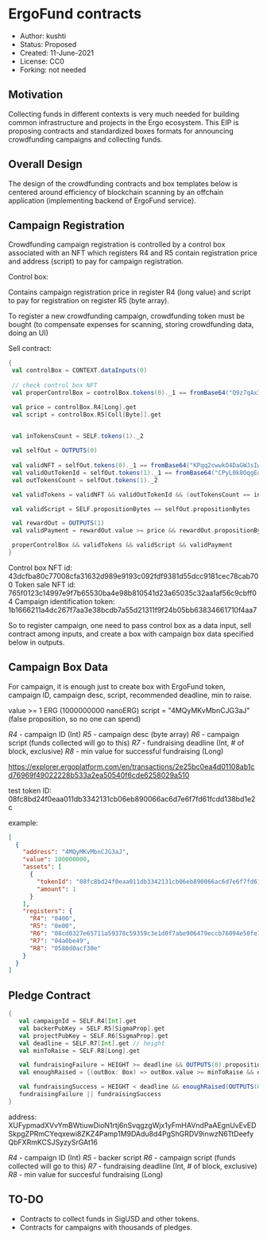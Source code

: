 # ErgoFund contracts

* Author: kushti
* Status: Proposed
* Created: 11-June-2021
* License: CC0
* Forking: not needed 

## Motivation 

Collecting funds in different contexts is very much needed for building common infrastructure and projects
 in the Ergo ecosystem. This EIP is proposing contracts and standardized boxes formats for announcing 
 crowdfunding campaigns and collecting funds.

## Overall Design

The design of the crowdfunding contracts and box templates below is centered around 
efficiency of blockchain scanning by an offchain application (implementing backend of ErgoFund service). 

## Campaign Registration

Crowdfunding campaign registration is controlled by a control box associated with an NFT which registers R4 and R5 
contain registration price and address (script) to pay for campaign registration.

Control box:

Contains campaign registration price in register R4 (long value) and script to pay for registration on register R5 
(byte array).

To register a new crowdfunding campaign, crowdfunding token must be bought (to compensate expenses for scanning, 
storing crowdfunding data, doing an UI) 

Sell contract:

```scala
{
 val controlBox = CONTEXT.dataInputs(0)
 
 // check control box NFT
 val properControlBox = controlBox.tokens(0)._1 == fromBase64("Q9z7qAx3AIz6MWMtmJ6Rk8CS/fk4HVXcyRgc7HjKtwA=")

 val price = controlBox.R4[Long].get 
 val script = controlBox.R5[Coll[Byte]].get


 val inTokensCount = SELF.tokens(1)._2
 
 val selfOut = OUTPUTS(0)
 
 val validNFT = selfOut.tokens(0)._1 == fromBase64("KPqq2cwwkO4DaGWJsIw5Zb4nHIa2UKiPNW5X2laIYvw=") 
 val validOutTokenId = selfOut.tokens(1)._1 == fromBase64("CPyL0k8OqgEdszQhMcsG64kAZqxtfm9/1h/N0Ti9Hiw=") 
 val outTokensCount = selfOut.tokens(1)._2

 val validTokens = validNFT && validOutTokenId && (outTokensCount == inTokensCount - 1)

 val validScript = SELF.propositionBytes == selfOut.propositionBytes

 val rewardOut = OUTPUTS(1) 
 val validPayment = rewardOut.value >= price && rewardOut.propositionBytes == script

 properControlBox && validTokens && validScript && validPayment
}
```


Control box NFT id: 43dcfba80c77008cfa31632d989e9193c092fdf9381d55dcc9181cec78cab700
Token sale NFT id: 765f0123c14997e9f7b65530ba4e98b810541d23a65035c32aa1af56c9cbff04
Campaign identification token: 1b1666211a4dc267f7aa3e38bcdb7a55d21311f9f24b05bb63834661710f4aa7

So to register campaign, one need to pass control box as a data input, sell contract among inputs, and create a box with 
campaign box data specified below in outputs.

## Campaign Box Data

For campaign, it is enough just to create box with ErgoFund token, campaign ID, campaign desc, script, recommended deadline, min to raise.

value >= 1 ERG (1000000000 nanoERG)
script = "4MQyMKvMbnCJG3aJ" (false proposition, so no one can spend)

*R4* - campaign ID (Int)
*R5* - campaign desc (byte array)
*R6* - campaign script (funds collected will go to this)
*R7* - fundraising deadline (Int, # of block, exclusive) 
*R8* - min value for successful fundraising (Long)  

https://explorer.ergoplatform.com/en/transactions/2e25bc0ea4d01108ab1cd76969f49022228b533a2ea50540f6cde6258029a510

test token ID: 08fc8bd24f0eaa011db3342131cb06eb890066ac6d7e6f7fd61fcdd138bd1e2c

example:

```json
[
  {
    "address": "4MQyMKvMbnCJG3aJ",
    "value": 100000000,
    "assets": [
      {
        "tokenId": "08fc8bd24f0eaa011db3342131cb06eb890066ac6d7e6f7fd61fcdd138bd1e2c",
        "amount": 1
      }
    ],
    "registers": {
      "R4": "0400",
      "R5": "0e00",
      "R6": "08cd0327e65711a59378c59359c3e1d0f7abe906479eccb76094e50fe79d743ccc15e6",
      "R7": "04a0be49",
      "R8": "0580d0acf30e"
    }
  }
]
```

## Pledge Contract

```scala
{
   val campaignId = SELF.R4[Int].get
   val backerPubKey = SELF.R5[SigmaProp].get
   val projectPubKey = SELF.R6[SigmaProp].get
   val deadline = SELF.R7[Int].get // height
   val minToRaise = SELF.R8[Long].get

   val fundraisingFailure = HEIGHT >= deadline && OUTPUTS(0).propositionBytes == backerPubKey.propBytes && OUTPUTS(0).value >= SELF.value 
   val enoughRaised = {(outBox: Box) => outBox.value >= minToRaise && outBox.propositionBytes == projectPubKey.propBytes && outBox.R4[Int].get == campaignId}

   val fundraisingSuccess = HEIGHT < deadline && enoughRaised(OUTPUTS(0))
   fundraisingFailure || fundraisingSuccess
}
```

address: XUFypmadXVvYmBWtiuwDioN1rtj6nSvqgzgWjx1yFmHAVndPaAEgnUvEvEDSkpgZPRmCYeqxewi8ZKZ4Pamp1M9DAdu8d4PgShGRDV9inwzN6TtDeefyQbFXRmKCSJSyzySrGAt16 

*R4* - campaign ID (Int)
*R5* - backer script
*R6* - campaign script (funds collected will go to this)
*R7* - fundraising deadline (Int, # of block, exclusive) 
*R8* - min value for succesful fundraising (Long)


## TO-DO

* Contracts to collect funds in SigUSD and other tokens.  
* Contracts for campaigns with thousands of pledges.